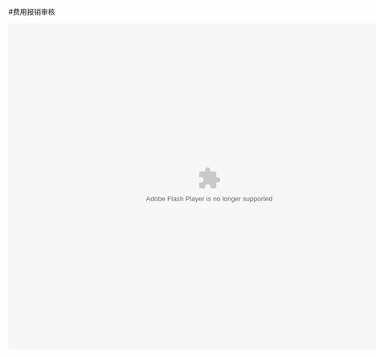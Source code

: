 #费用报销审核

<embed src="http://resource.3cwdb.com/kailong-donghua/2 fysh.swf" width="800" height="650"  pluginspage="http://www.macromedia.com/go/getflashplayer" 
type="application/x-shockwave-flash" ></embed>

